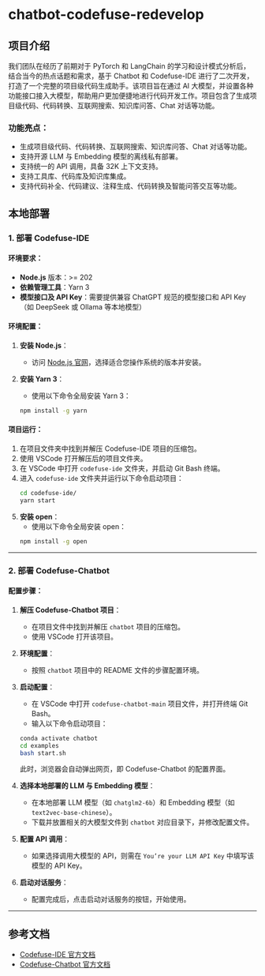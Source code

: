 # chatbot-codefuse-redevelop

## 项目介绍

我们团队在经历了前期对于 PyTorch 和 LangChain 的学习和设计模式分析后，结合当今的热点话题和需求，基于 Chatbot 和 Codefuse-IDE 进行了二次开发，打造了一个完整的项目级代码生成助手。该项目旨在通过 AI 大模型，并设置各种功能接口接入大模型，帮助用户更加便捷地进行代码开发工作。项目包含了生成项目级代码、代码转换、互联网搜索、知识库问答、Chat 对话等功能。

### 功能亮点：
- 生成项目级代码、代码转换、互联网搜索、知识库问答、Chat 对话等功能。
- 支持开源 LLM 与 Embedding 模型的离线私有部署。
- 支持统一的 API 调用，具备 32K 上下文支持。
- 支持工具库、代码库及知识库集成。
- 支持代码补全、代码建议、注释生成、代码转换及智能问答交互等功能。

## 本地部署

### 1. 部署 Codefuse-IDE

#### 环境要求：
- **Node.js** 版本：>= 202
- **依赖管理工具**：Yarn 3
- **模型接口及 API Key**：需要提供兼容 ChatGPT 规范的模型接口和 API Key（如 DeepSeek 或 Ollama 等本地模型）

#### 环境配置：
1. **安装 Node.js**：
    - 访问 [Node.js 官网](https://nodejs.org/)，选择适合您操作系统的版本并安装。
  
2. **安装 Yarn 3**：
    - 使用以下命令全局安装 Yarn 3：
    ```bash
    npm install -g yarn
    ```

#### 项目运行：
1. 在项目文件夹中找到并解压 Codefuse-IDE 项目的压缩包。
2. 使用 VSCode 打开解压后的项目文件夹。
3. 在 VSCode 中打开 `codefuse-ide` 文件夹，并启动 Git Bash 终端。
4. 进入 `codefuse-ide` 文件夹并运行以下命令启动项目：
    ```bash
    cd codefuse-ide/
    yarn start
    ```
5. **安装 open**：
    - 使用以下命令全局安装 open：
    ```bash
    npm install -g open
    ```

---

### 2. 部署 Codefuse-Chatbot

#### 配置步骤：

1. **解压 Codefuse-Chatbot 项目**：
   - 在项目文件中找到并解压 `chatbot` 项目的压缩包。
   - 使用 VSCode 打开该项目。

2. **环境配置**：
   - 按照 `chatbot` 项目中的 README 文件的步骤配置环境。

3. **启动配置**：
   - 在 VSCode 中打开 `codefuse-chatbot-main` 项目文件，并打开终端 Git Bash。
   - 输入以下命令启动项目：
    ```bash
    conda activate chatbot
    cd examples
    bash start.sh
    ```

   此时，浏览器会自动弹出网页，即 Codefuse-Chatbot 的配置界面。

4. **选择本地部署的 LLM 与 Embedding 模型**：
   - 在本地部署 LLM 模型（如 `chatglm2-6b`）和 Embedding 模型（如 `text2vec-base-chinese`）。
   - 下载并放置相关的大模型文件到 `chatbot` 对应目录下，并修改配置文件。

5. **配置 API 调用**：
   - 如果选择调用大模型的 API，则需在 `You’re your LLM API Key` 中填写该模型的 API Key。

6. **启动对话服务**：
   - 配置完成后，点击启动对话服务的按钮，开始使用。

---

## 参考文档
- [Codefuse-IDE 官方文档](https://example-link-to-docs.com)
- [Codefuse-Chatbot 官方文档](https://example-link-to-docs.com)
